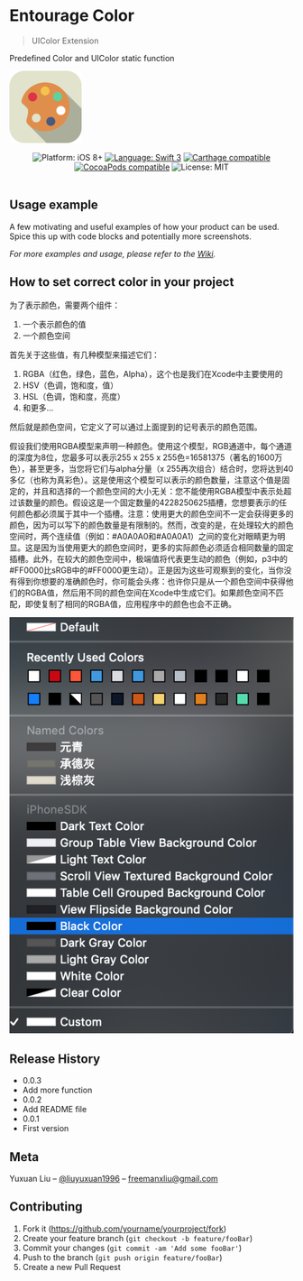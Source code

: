# Entourage Color
> UIColor Extension 

Predefined Color and UIColor static function 

![](Entourage/images/Entourage.png)

<p align="center">

<img src="https://img.shields.io/badge/platform-iOS%208%2B-blue.svg?style=flat" alt="Platform: iOS 8+"/>
<a href="https://developer.apple.com/swift"><img src="https://img.shields.io/badge/language-swift%203-4BC51D.svg?style=flat" alt="Language: Swift 3" /></a>
<a href="https://github.com/Carthage/Carthage"><img src="https://img.shields.io/badge/Carthage-compatible-4BC51D.svg?style=flat" alt="Carthage compatible" /></a>
<a href="https://cocoapods.org/pods/ChameleonFramework"><img src="https://cocoapod-badges.herokuapp.com/v/ChameleonFramework/badge.png" alt="CocoaPods compatible" /></a>
<img src="http://img.shields.io/badge/license-MIT-lightgrey.svg?style=flat" alt="License: MIT" /> <br><br>
</p>

## Usage example

A few motivating and useful examples of how your product can be used. Spice this up with code blocks and potentially more screenshots.

_For more examples and usage, please refer to the [Wiki][wiki]._

## How to set correct color in your project


为了表示颜色，需要两个组件：
1. 一个表示颜色的值
2. 一个颜色空间

首先关于这些值，有几种模型来描述它们：
1. RGBA（红色，绿色，蓝色，Alpha），这个也是我们在Xcode中主要使用的
2. HSV（色调，饱和度，值）
3. HSL（色调，饱和度，亮度）
4. 和更多…

然后就是颜色空间，它定义了可以通过上面提到的记号表示的颜色范围。

假设我们使用RGBA模型来声明一种颜色。使用这个模型，RGB通道中，每个通道的深度为8位，您最多可以表示255 x 255 x 255色=16581375（著名的1600万色），甚至更多，当您将它们与alpha分量（x 255再次组合）结合时，您将达到40多亿（也称为真彩色）。这是使用这个模型可以表示的颜色数量，注意这个值是固定的，并且和选择的一个颜色空间的大小无关：您不能使用RGBA模型中表示处超过该数量的颜色。假设这是一个固定数量的4228250625插槽，您想要表示的任何颜色都必须属于其中一个插槽。注意：使用更大的颜色空间不一定会获得更多的颜色，因为可以写下的颜色数量是有限制的。然而，改变的是，在处理较大的颜色空间时，两个连续值（例如：#A0A0A0和#A0A0A1）之间的变化对眼睛更为明显。这是因为当使用更大的颜色空间时，更多的实际颜色必须适合相同数量的固定插槽。此外，在较大的颜色空间中，极端值将代表更生动的颜色（例如，p3中的#FF0000比sRGB中的#FF0000更生动）。正是因为这些可观察到的变化，当你没有得到你想要的准确颜色时，你可能会头疼：也许你只是从一个颜色空间中获得他们的RGBA值，然后用不同的颜色空间在Xcode中生成它们。如果颜色空间不匹配，即使复制了相同的RGBA值，应用程序中的颜色也会不正确。



![](Entourage/images/AttributesInspector.png)

## Release History
* 0.0.3
* Add more function
* 0.0.2
* Add README file
* 0.0.1
* First version

## Meta
Yuxuan Liu  – [@liuyuxuan1996](https://twitter.com/dbader_org) – freemanxliu@gmail.com


## Contributing

1. Fork it (<https://github.com/yourname/yourproject/fork>)
2. Create your feature branch (`git checkout -b feature/fooBar`)
3. Commit your changes (`git commit -am 'Add some fooBar'`)
4. Push to the branch (`git push origin feature/fooBar`)
5. Create a new Pull Request

<!-- Markdown link & img dfn's -->
[npm-image]: https://img.shields.io/npm/v/datadog-metrics.svg?style=flat-square
[npm-url]: https://npmjs.org/package/datadog-metrics
[npm-downloads]: https://img.shields.io/npm/dm/datadog-metrics.svg?style=flat-square
[travis-image]: https://img.shields.io/travis/dbader/node-datadog-metrics/master.svg?style=flat-square
[travis-url]: https://travis-ci.org/dbader/node-datadog-metrics
[wiki]: https://github.com/yourname/yourproject/wiki

